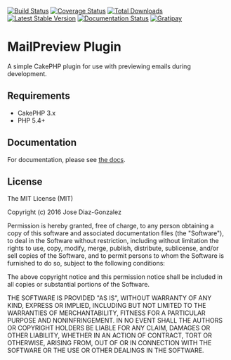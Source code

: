 [![Build Status](https://img.shields.io/travis/josegonzalez/cakephp-mail-preview/master.svg?style=flat-square)](https://travis-ci.org/josegonzalez/cakephp-mail-preview)
[![Coverage Status](https://img.shields.io/coveralls/josegonzalez/cakephp-mail-preview.svg?style=flat-square)](https://coveralls.io/r/josegonzalez/cakephp-mail-preview?branch=master)
[![Total Downloads](https://img.shields.io/packagist/dt/josegonzalez/cakephp-mail-preview.svg?style=flat-square)](https://packagist.org/packages/josegonzalez/cakephp-mail-preview)
[![Latest Stable Version](https://img.shields.io/packagist/v/josegonzalez/cakephp-mail-preview.svg?style=flat-square)](https://packagist.org/packages/josegonzalez/cakephp-mail-preview)
[![Documentation Status](https://readthedocs.org/projects/cakephp-mail-preview/badge/?version=latest&style=flat-square)](https://readthedocs.org/projects/cakephp-mail-preview/?badge=latest)
[![Gratipay](https://img.shields.io/gratipay/josegonzalez.svg?style=flat-square)](https://gratipay.com/~josegonzalez/)

# MailPreview Plugin

A simple CakePHP plugin for use with previewing emails during development.

## Requirements

* CakePHP 3.x
* PHP 5.4+

## Documentation

For documentation, please see [the docs](http://cakephp-mail-preview.readthedocs.org/en/latest/).

## License

The MIT License (MIT)

Copyright (c) 2016 Jose Diaz-Gonzalez

Permission is hereby granted, free of charge, to any person obtaining a copy
of this software and associated documentation files (the "Software"), to deal
in the Software without restriction, including without limitation the rights
to use, copy, modify, merge, publish, distribute, sublicense, and/or sell
copies of the Software, and to permit persons to whom the Software is
furnished to do so, subject to the following conditions:

The above copyright notice and this permission notice shall be included in
all copies or substantial portions of the Software.

THE SOFTWARE IS PROVIDED "AS IS", WITHOUT WARRANTY OF ANY KIND, EXPRESS OR
IMPLIED, INCLUDING BUT NOT LIMITED TO THE WARRANTIES OF MERCHANTABILITY,
FITNESS FOR A PARTICULAR PURPOSE AND NONINFRINGEMENT. IN NO EVENT SHALL THE
AUTHORS OR COPYRIGHT HOLDERS BE LIABLE FOR ANY CLAIM, DAMAGES OR OTHER
LIABILITY, WHETHER IN AN ACTION OF CONTRACT, TORT OR OTHERWISE, ARISING FROM,
OUT OF OR IN CONNECTION WITH THE SOFTWARE OR THE USE OR OTHER DEALINGS IN
THE SOFTWARE.
